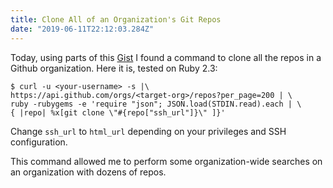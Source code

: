 ```yaml
---
title: Clone All of an Organization's Git Repos
date: "2019-06-11T22:12:03.284Z"
---
```


Today, using parts of this [Gist](https://gist.github.com/caniszczyk/3856584) I
found a command to clone all the repos in a Github organization. Here it is,
tested on Ruby 2.3:

```shell
$ curl -u <your-username> -s |\
https://api.github.com/orgs/<target-org>/repos?per_page=200 | \
ruby -rubygems -e 'require "json"; JSON.load(STDIN.read).each | \
{ |repo| %x[git clone \"#{repo["ssh_url"]}\" ]}'
```

Change `ssh_url` to `html_url` depending on your privileges and SSH
configuration.

This command allowed me to perform some organization-wide searches on an
organization with dozens of repos.

